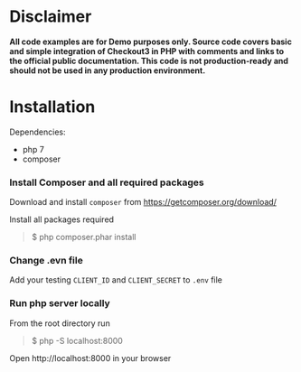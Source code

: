 # Disclaimer

**All code examples are for Demo purposes only. Source code covers basic and simple integration of Checkout3 in PHP with comments and links to the official public documentation. This code is not production-ready and should not be used in any production environment.**

# Installation

Dependencies:

- php 7
- composer

### Install Composer and all required packages

Download and install `composer` from https://getcomposer.org/download/

Install all packages required

> \$ php composer.phar install

### Change .evn file

Add your testing `CLIENT_ID` and `CLIENT_SECRET` to `.env` file

### Run php server locally

From the root directory run

> \$ php -S localhost:8000

Open http://localhost:8000 in your browser
